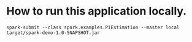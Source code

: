 # **How to run this application locally.**

`spark-submit --class spark.examples.PiEstimation --master local target/spark-demo-1.0-SNAPSHOT.jar`
